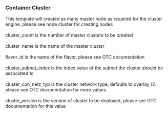 ### Container Cluster<br/>
This template will created as many master node as required for the cluster engine, please see node cluster for creating nodes
<br/><br/>
cluster_count is the number of master clusters to be created
<br/><br/>
cluster_name is the name of the master cluster
<br/><br/>
flavor_id is the name of the flavor, please see OTC documentation
<br/><br/>
cluster_subnet_index is the index value of the subnet the cluster should be associated to
<br/><br/>
cluster_con_netz_typ is the cluster network type, defaults to overlay_l2. please see OTC documentation for more values
<br/><br/>
cluster_version is the version of cluster to be deployed, please see OTC documentation for this value
